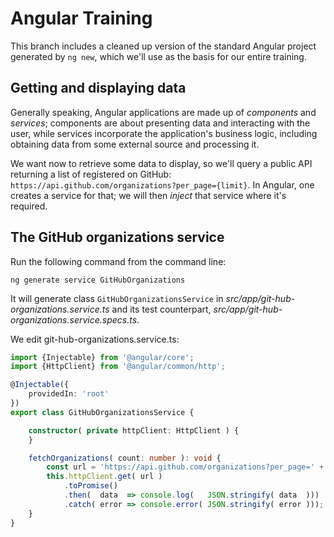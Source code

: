 # Angular Training

This branch includes a cleaned up version of the standard Angular project generated by `ng new`,
which we'll use as the basis for our entire training.

## Getting and displaying data

Generally speaking, Angular applications are made up of _components_ and _services_; 
components are about presenting data and interacting with the user, 
while services incorporate the application's business logic, including obtaining 
data from some external source and processing it.

We want now to retrieve some data to display, so we'll query a public API returning
a list of registered on GitHub: `https://api.github.com/organizations?per_page={limit}`.
In Angular, one creates a service for that; we will then _inject_ that service 
where it's required.

## The GitHub organizations service
 
Run the following command from the command line:
```text
ng generate service GitHubOrganizations
```
It will generate class `GitHubOrganizationsService` in 
_src/app/git-hub-organizations.service.ts_ and its test counterpart, 
_src/app/git-hub-organizations.service.specs.ts_. 

We edit git-hub-organizations.service.ts:
```typescript
import {Injectable} from '@angular/core';
import {HttpClient} from '@angular/common/http';

@Injectable({
    providedIn: 'root'
})
export class GitHubOrganizationsService {

    constructor( private httpClient: HttpClient ) {
    }

    fetchOrganizations( count: number ): void {
        const url = 'https://api.github.com/organizations?per_page=' + count;
        this.httpClient.get( url )
            .toPromise()
            .then(  data  => console.log(   JSON.stringify( data  )))
            .catch( error => console.error( JSON.stringify( error )));
    }
}
```

